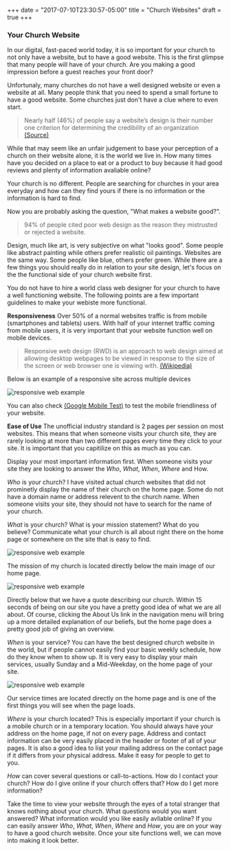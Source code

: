+++
date = "2017-07-10T23:30:57-05:00"
title = "Church Websites"
draft = true
+++

### Your Church Website

In our digital, fast-paced world today, it is so important for your church to not only have a website, but to have a good website. This is the first glimpse that many people will have of your church. Are you making a good impression before a guest reaches your front door?

Unfortunaly, many churches do not have a well designed website or even a website at all. Many people think that you need to spend a small fortune to have a good website. Some churches just don't have a clue where to even start.

>Nearly half (46%) of people say a website’s design is their number one criterion for determining the credibility of an organization [(Source)](https://blog.hubspot.com/blog/tabid/6307/bid/33423/19-Reasons-You-Should-Include-Visual-Content-in-Your-Marketing-Data.aspx "Source")

While that may seem like an unfair judgement to base your perception of a church on their website alone, it is the world we live in. How many times have you decided on a place to eat or a product to buy because it had good reviews and plenty of information avaliable online?

Your church is no different. People are searching for churches in your area everyday and how can they find yours if there is no information or the information is hard to find.

Now you are probably asking the question, "What makes a website good?".

>94% of people cited poor web design as the reason they mistrusted or rejected a website.

Design, much like art, is very subjective on what "looks good". Some people like abstract painting while others prefer realistic oil paintings. Websites are the same way. Some people like blue, others prefer green. While there are a few things you should really do in relation to your site design, let's focus on the the functional side of your church website first.

You do not have to hire a world class web designer for your church to have a well functioning website. The following points are a few important guidelines to make your webiste more functional.

**Responsiveness** Over 50% of a normal websites traffic is from mobile (smartphones and tablets) users. With half of your internet traffic coming from mobile users, it is very important that your website function well on mobile devices.

>Responsive web design (RWD) is an approach to web design aimed at allowing desktop webpages to be viewed in response to the size of the screen or web browser one is viewing with. [(Wikipedia)](https://en.wikipedia.org/wiki/Responsive_web_design "Read more")

Below is an example of a responsive site across multiple devices

![responsive web example](img/churchwebsitesresponsive.jpg)

You can also check [(Google Mobile Test)](https://support.google.com/adsense/answer/6196932?hl=en "Here") to test the mobile friendliness of your website.

**Ease of Use** The unofficial industry standard is 2 pages per session on most websites. This means that when someone visits your church site, they are rarely looking at more than two different pages every time they click to your site. It is important that you capitilize on this as much as you can.

Display your most important information first. When someone visits your site they are looking to answer the *Who*, *What*, *When*, *Where* and How.

*Who* is your church? I have visited actual church websites that did not prominetly display the name of their church on the home page. Some do not have a domain name or address relevent to the church name. When someone visits your site, they should not have to search for the name of your church.

*What* is your church? What is your mission statement? What do you believe? Communicate what your church is all about right there on the home page or somewhere on the site that is easy to find.

![responsive web example](img/churchwebsitesmission.jpg)

The mission of my church is located directly below the main image of our home page.

![responsive web example](img/churchwebsitesquote.jpg)

Directly below that we have a quote describing our church. Within 15 seconds of being on our site you have a pretty good idea of what we are all about. Of course, clicking the About Us link in the navigation menu will bring up a more detailed explanation of our beliefs, but the home page does a pretty good job of giving an overview.

*When* is your service? You can have the best designed church website in the world, but if people cannot easily find your basic weekly schedule, how do they know when to show up. It is very easy to display your main services, usually Sunday and a Mid-Weekday, on the home page of your site.

![responsive web example](img/churchwebsiteshours.jpg)

Our service times are located directly on the home page and is one of the first things you will see when the page loads.

*Where* is your church located? This is especially important if your church is a mobile church or in a temporary location. You should always have your address on the home page, if not on every page. Address and contact information can be very easily placed in the header or footer of all of your pages. It is also a good idea to list your mailing address on the contact page if it differs from your physical address. Make it easy for people to get to you.

*How* can cover several questions or call-to-actions. How do I contact your church? How do I give online if your church offers that? How do I get more information?

Take the time to view your website through the eyes of a total stranger that knows nothing about your church. What questions would you want answered? What information would you like easily avliable online? If you can easily answer *Who*, *What*, *When*, *Where* and *How*, you are on your way to have a good church website. Once your site functions well, we can move into making it look better.
